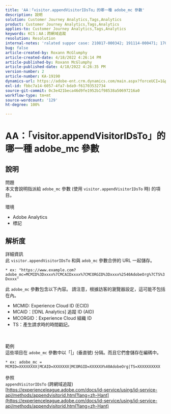 ```yaml
---
title: 'AA：「visitor.appendVisitorIDsTo」的哪一種 adobe_mc 參數'
description: 說明
solution: Customer Journey Analytics,Tags,Analytics
product: Customer Journey Analytics,Tags,Analytics
applies-to: Customer Journey Analytics,Tags,Analytics
keywords: KCS；AA；跨網域追蹤
resolution: Resolution
internal-notes: 'ralated suppor case: 210817-000342; 191114-000471; 170123-000011; 220408-000014'
bug: false
article-created-by: Roxann McGlumphy
article-created-date: 4/18/2022 4:26:14 PM
article-published-by: Roxann McGlumphy
article-published-date: 4/18/2022 4:26:35 PM
version-number: 2
article-number: KA-19190
dynamics-url: https://adobe-ent.crm.dynamics.com/main.aspx?forceUCI=1&pagetype=entityrecord&etn=knowledgearticle&id=937d8042-34bf-ec11-983e-0022480abde0
exl-id: fbbc7a14-6057-4fa7-bda9-f61703532734
source-git-commit: 0c3e421beca46d9fe1952b1f98538a50697216a0
workflow-type: tm+mt
source-wordcount: '129'
ht-degree: 100%

---
```


# AA：「visitor.appendVisitorIDsTo」的哪一種 adobe_mc 參數

## 說明

問題<br>
本文會說明指派給 `adobe_mc` 參數 (使用 `visitor.appendVisitorIDsTo` 時) 的項目。
<br><br>環境<br>
- Adobe Analytics
- 標記



## 解析度

詳細資訊<br>
此 `visitor.appendVisitorIDsTo` 和與 `adob_mc` 參數合併的 URL 一起儲存。

`* ex: "https://www.example.com?adobe_mc=MCMID%3Dxxxx%7CMCAIDxxxx%7CMCORGID%3Dxxxx%2540AdobeOrg%7CTS%3Dxxxx"`

此 `adobe_mc` 參數包含以下內容。
請注意，根據訪客的瀏覽器設定，這可能不包括在內。

- MCMID: Experience Cloud ID (ECID)
- MCAID：[!DNL Analytics] 追蹤 ID (AID)
- MCORGID：Experience Cloud 組織 ID
- TS：產生請求時的時間戳記。

<br><br>範例<br>
這些項目在 `adobe_mc` 參數中以「|」(垂直號) 分隔。而且它們會儲存在編碼中。

`* ex: adobe_mc = MCMID=XXXXXXXX|MCAID=XXXXXXX|MCORGID=XXXXXX%40AdobeOrg|TS=XXXXXXXXXX`
<br><br>參照<br>
`appendVisitorIDsTo` (跨網域追蹤)
[https://experienceleague.adobe.com/docs/id-service/using/id-service-api/methods/appendvisitorid.html?lang=zh-Hant](https://experienceleague.adobe.com/docs/id-service/using/id-service-api/methods/appendvisitorid.html?lang=zh-Hant)
